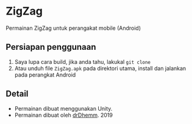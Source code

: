 # ZigZag
Permainan ZigZag untuk perangakat mobile (Android)
## Persiapan penggunaan
1. Saya lupa cara build, jika anda tahu, lakukal `git clone`
2. Atau unduh file `ZigZag.apk` pada direktori utama, install dan jalankan pada perangkat Android
## Detail
- Permainan dibuat menggunakan Unity.
- Permainan dibuat oleh [drDhemm](https://github.com/DrDhemm). 2019